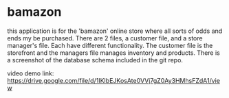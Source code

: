 # bamazon

this application is for the 'bamazon' online store where all sorts of odds and ends my be purchased.  There are 2 files, a customer file, and a store manager's file.  Each have different functionality.  The customer file is the storefront and the managers file manages inventory and products.  There is a screenshot of the database schema included in the git repo.

video demo link: https://drive.google.com/file/d/1IKIbEJKosAte0VVj7gZ0Ay3HMhsFZdA1/view




